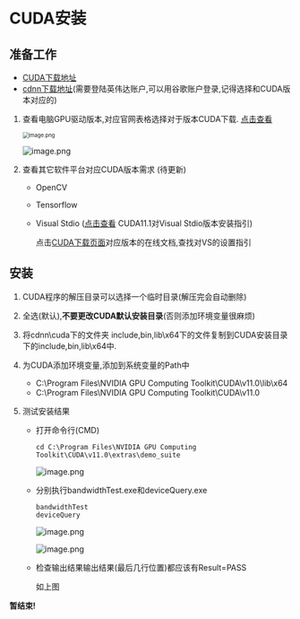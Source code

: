 # CUDA安装

## 准备工作

- [CUDA下载地址](https://developer.nvidia.com/cuda-toolkit-archive)
- [cdnn下载地址](https://developer.nvidia.com/rdp/cudnn-download)(需要登陆英伟达账户,可以用谷歌账户登录,记得选择和CUDA版本对应的)

1. 查看电脑GPU驱动版本,对应官网表格选择对于版本CUDA下载. [点击查看](https://docs.nvidia.com/cuda/cuda-toolkit-release-notes/index.html)

   <img src="https://i.loli.net/2020/11/01/SjHkvelgE8OBcaX.png" alt="image.png" style="zoom: 67%;" />

   ![image.png](https://i.loli.net/2020/11/01/qYdj5TZFCbIVmtn.png)

2. 查看其它软件平台对应CUDA版本需求 (待更新)

   - OpenCV

   - Tensorflow

   - Visual Stdio ([点击查看](https://docs.nvidia.com/cuda/cuda-installation-guide-microsoft-windows/index.html) CUDA11.1对Visual Stdio版本安装指引)

     点击[CUDA下载页面](https://developer.nvidia.com/cuda-toolkit-archive)对应版本的在线文档,查找对VS的设置指引

## 安装

1. CUDA程序的解压目录可以选择一个临时目录(解压完会自动删除)

2. 全选(默认),**不要更改CUDA默认安装目录**(否则添加环境变量很麻烦)

3. 将cdnn\cuda下的文件夹 include,bin,lib\x64下的文件复制到CUDA安装目录下的include,bin,lib\x64中.

4. 为CUDA添加环境变量,添加到系统变量的Path中

   - C:\Program Files\NVIDIA GPU Computing Toolkit\CUDA\v11.0\lib\x64
   - C:\Program Files\NVIDIA GPU Computing Toolkit\CUDA\v11.0

5. 测试安装结果

   - 打开命令行(CMD)

     ```
     cd C:\Program Files\NVIDIA GPU Computing Toolkit\CUDA\v11.0\extras\demo_suite
     ```

     ![image.png](https://i.loli.net/2020/11/01/4RCihdY5p7lQ8L3.png)

   - 分别执行bandwidthTest.exe和deviceQuery.exe

     ```
     bandwidthTest
     deviceQuery
     ```

     ![image.png](https://i.loli.net/2020/11/01/qvEbMFpOI4eiXD3.png)

     ![image.png](https://i.loli.net/2020/11/01/LBECehU5xFT3Wmq.png)

     

   - 检查输出结果输出结果(最后几行位置)都应该有Result=PASS

     如上图





**暂结束!**